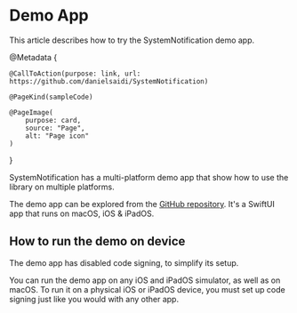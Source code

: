 # Demo App

This article describes how to try the SystemNotification demo app.

@Metadata {
    
    @CallToAction(purpose: link, url: https://github.com/danielsaidi/SystemNotification)
    
    @PageKind(sampleCode)
    
    @PageImage(
        purpose: card,
        source: "Page",
        alt: "Page icon"
    )
}

SystemNotification has a multi-platform demo app that show how to use the library on multiple platforms.

The demo app can be explored from the [GitHub repository][GitHub]. It's a SwiftUI app that runs on macOS, iOS & iPadOS.



## How to run the demo on device

The demo app has disabled code signing, to simplify its setup. 

You can run the demo app on any iOS and iPadOS simulator, as well as on macOS. To run it on a physical iOS or iPadOS device, you must set up code signing just like you would with any other app.



[GitHub]: https://github.com/danielsaidi/SystemNotification
